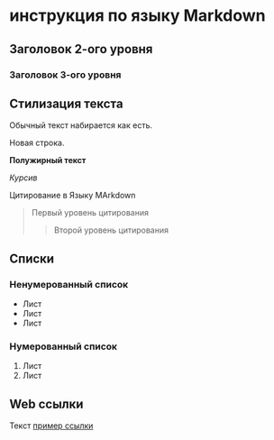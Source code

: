# инструкция по языку Markdown

## Заголовок 2-ого уровня

### Заголовок 3-ого уровня

## Стилизация текста
Обычный текст набирается как есть.

  Новая строка.

  **Полужирный текст**

  *Курсив*

Цитирование в Языку MArkdown
> Первый уровень цитирования
>> Второй уровень цитирования

## Списки
### Ненумерованный список
* Лист
* Лист
* Лист

### Нумерованный список
1. Лист
2. Лист

## Web ссылки
Текст [пример ссылки](http.example.com "Всплывающая подсказка")